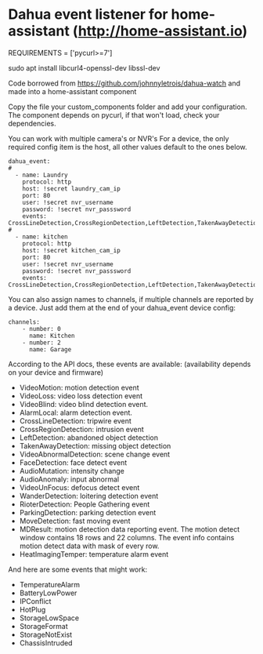 # Dahua event listener for home-assistant (http://home-assistant.io)
REQUIREMENTS = ['pycurl>=7']

sudo apt install libcurl4-openssl-dev libssl-dev

Code borrowed from https://github.com/johnnyletrois/dahua-watch and made into a home-assistant component

Copy the file your custom_components folder and add your configuration.
The component depends on pycurl, if that won't load, check your dependencies.

You can work with multiple camera's or NVR's
For a device, the only required config item is the host, all other values default to the ones below.

```
dahua_event:
#
  - name: Laundry
    protocol: http
    host: !secret laundry_cam_ip
    port: 80
    user: !secret nvr_username
    password: !secret nvr_passsword
    events: CrossLineDetection,CrossRegionDetection,LeftDetection,TakenAwayDetection,FaceDetection,AudioMutation,AudioAnomaly
#
  - name: kitchen
    protocol: http
    host: !secret kitchen_cam_ip
    port: 80
    user: !secret nvr_username
    password: !secret nvr_passsword
    events: CrossLineDetection,CrossRegionDetection,LeftDetection,TakenAwayDetection,FaceDetection,AudioMutation,AudioAnomaly
``` 

You can also assign names to channels, if multiple channels are reported by a device.
Just add them at the end of your dahua_event device config:
``` 
channels:
    - number: 0
      name: Kitchen
    - number: 2
      name: Garage
``` 


According to the API docs, these events are available:
(availability depends on your device and firmware)
- VideoMotion: motion detection event
- VideoLoss: video loss detection event
- VideoBlind: video blind detection event.
- AlarmLocal: alarm detection event.
- CrossLineDetection: tripwire event
- CrossRegionDetection: intrusion event
- LeftDetection: abandoned object detection
- TakenAwayDetection: missing object detection
- VideoAbnormalDetection: scene change event
- FaceDetection: face detect event
- AudioMutation: intensity change
- AudioAnomaly: input abnormal
- VideoUnFocus: defocus detect event
- WanderDetection: loitering detection event
- RioterDetection: People Gathering event
- ParkingDetection: parking detection event
- MoveDetection: fast moving event
- MDResult: motion detection data reporting event. The motion detect window contains 18 rows and 22 columns. The event info contains motion detect data with mask of every row.
- HeatImagingTemper: temperature alarm event

And here are some events that might work:
- TemperatureAlarm
- BatteryLowPower
- IPConflict
- HotPlug
- StorageLowSpace
- StorageFormat
- StorageNotExist
- ChassisIntruded
